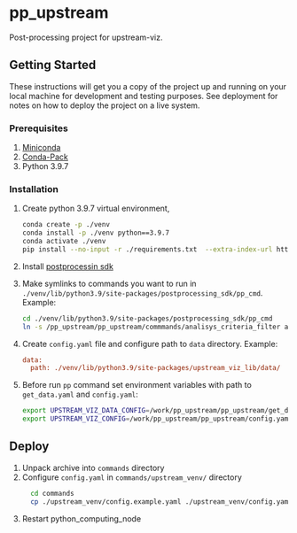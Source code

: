 # pp_upstream

Post-processing project for upstream-viz.

## Getting Started

These instructions will get you a copy of the project up and running on your local machine for development and testing purposes. See deployment for notes on how to deploy the project on a live system.

###  Prerequisites
1. [Miniconda](https://docs.conda.io/en/latest/miniconda.html)
2. [Conda-Pack](https://conda.github.io/conda-pack)
3. Python 3.9.7

### Installation
1. Create python 3.9.7  virtual environment,
   ```bash 
   conda create -p ./venv
   conda install -p ./venv python==3.9.7
   conda activate ./venv
   pip install --no-input -r ./requirements.txt  --extra-index-url http://s.dev.isgneuro.com/repository/ot.platform/simple --trusted-host s.dev.isgneuro.com
   ```      
2. Install [postprocessin sdk](https://github.com/ISGNeuroTeam/postprocessing_sdk)

3. Make symlinks to commands you want to run in `./venv/lib/python3.9/site-packages/postprocessing_sdk/pp_cmd`. Example:
   ```bash
   cd ./venv/lib/python3.9/site-packages/postprocessing_sdk/pp_cmd
   ln -s /pp_upstream/pp_upstream/commmands/analisys_criteria_filter analisys_criteria_filter  
   ```
4. Create `config.yaml` file and configure path to `data` directory. Example:   
   ```ini
   data:
     path: ./venv/lib/python3.9/site-packages/upstream_viz_lib/data/
   ```
5. Before run `pp` command set environment variables with path to `get_data.yaml` and `config.yaml`: 
   ```bash
   export UPSTREAM_VIZ_DATA_CONFIG=/work/pp_upstream/pp_upstream/get_data.yaml 
   export UPSTREAM_VIZ_CONFIG=/work/pp_upstream/pp_upstream/config.yaml 
   ```


## Deploy
1. Unpack archive into `commands` directory
2. Configure `config.yaml` in `commands/upstream_venv/` directory
    ```bash
      cd commands
      cp ./upstream_venv/config.example.yaml ./upstream_venv/config.yaml
    ```
3. Restart python_computing_node
